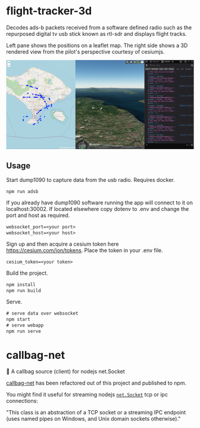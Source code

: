 # flight-tracker-3d

Decodes ads-b packets received from a software defined radio such as the repurposed digital tv usb stick known as rtl-sdr and displays flight tracks.

Left pane shows the positions on a leaflet map. The right side shows a 3D rendered view from the pilot's perspective courtesy of cesiumjs.

![screenshot](./screenshot.png)

## Usage

Start dump1090 to capture data from the usb radio. Requires docker.

```shell
npm run adsb
```

If you already have dump1090 software running the app will connect to it on localhost:30002. If located elsewhere copy dotenv to .env and change the port and host as required.

```shell
websocket_port=<your port>
websocket_host=<your host>
```

Sign up and then acquire a cesium token here <https://cesium.com/ion/tokens>. Place the token in your .env file.

```shell
cesium_token=<your token>
```

Build the project.

```shell
npm install
npm run build
```

Serve.

```shell
# serve data over websocket
npm start
# serve webapp
npm run serve
```

# callbag-net

👜 A callbag source (client) for nodejs net.Socket

[callbag-net](https://www.npmjs.com/package/callbag-net) has been refactored out of this project and published to npm.

You might find it useful for streaming nodejs [`net.Socket`](https://nodejs.org/api/net.html#class-netsocket) tcp or ipc connections:

"This class is an abstraction of a TCP socket or a streaming IPC endpoint (uses named pipes on Windows, and Unix domain sockets otherwise)."
